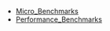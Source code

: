 - [Micro_Benchmarks](./Algorithm_Benchmarks/README.md)
- [Performance_Benchmarks](./Performance_Benchmarks/README.md)
